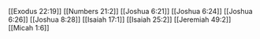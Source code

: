 [[Exodus 22:19]]
[[Numbers 21:2]]
[[Joshua 6:21]]
[[Joshua 6:24]]
[[Joshua 6:26]]
[[Joshua 8:28]]
[[Isaiah 17:1]]
[[Isaiah 25:2]]
[[Jeremiah 49:2]]
[[Micah 1:6]]
